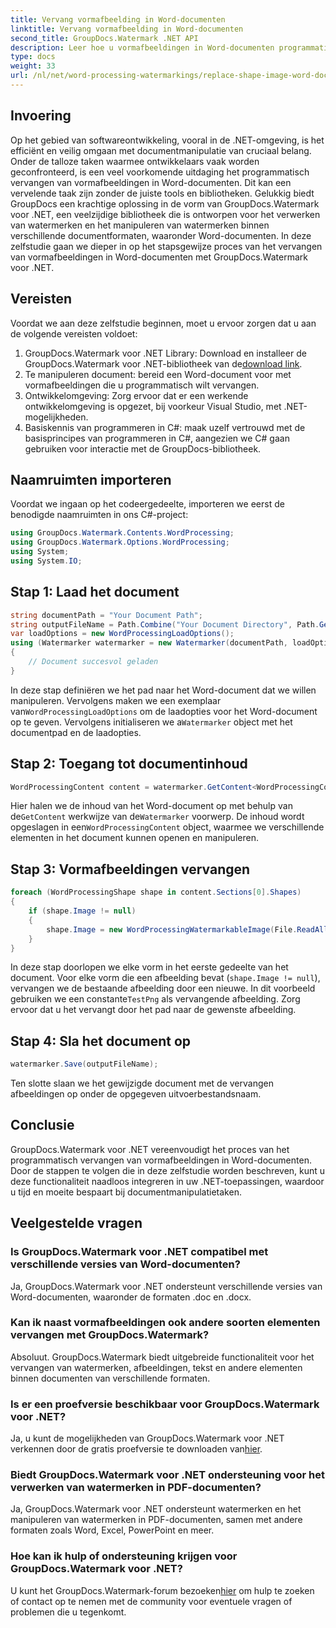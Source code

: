 ```yaml
---
title: Vervang vormafbeelding in Word-documenten
linktitle: Vervang vormafbeelding in Word-documenten
second_title: GroupDocs.Watermark .NET API
description: Leer hoe u vormafbeeldingen in Word-documenten programmatisch vervangt met GroupDocs.Watermark voor .NET. Vereenvoudig documentmanipulatietaken moeiteloos.
type: docs
weight: 33
url: /nl/net/word-processing-watermarkings/replace-shape-image-word-docs/
---
```

## Invoering
Op het gebied van softwareontwikkeling, vooral in de .NET-omgeving, is het efficiënt en veilig omgaan met documentmanipulatie van cruciaal belang. Onder de talloze taken waarmee ontwikkelaars vaak worden geconfronteerd, is een veel voorkomende uitdaging het programmatisch vervangen van vormafbeeldingen in Word-documenten. Dit kan een vervelende taak zijn zonder de juiste tools en bibliotheken.
Gelukkig biedt GroupDocs een krachtige oplossing in de vorm van GroupDocs.Watermark voor .NET, een veelzijdige bibliotheek die is ontworpen voor het verwerken van watermerken en het manipuleren van watermerken binnen verschillende documentformaten, waaronder Word-documenten. In deze zelfstudie gaan we dieper in op het stapsgewijze proces van het vervangen van vormafbeeldingen in Word-documenten met GroupDocs.Watermark voor .NET.
## Vereisten
Voordat we aan deze zelfstudie beginnen, moet u ervoor zorgen dat u aan de volgende vereisten voldoet:
1.  GroupDocs.Watermark voor .NET Library: Download en installeer de GroupDocs.Watermark voor .NET-bibliotheek van de[download link](https://releases.groupdocs.com/Watermark/net/).
2. Te manipuleren document: bereid een Word-document voor met vormafbeeldingen die u programmatisch wilt vervangen.
3. Ontwikkelomgeving: Zorg ervoor dat er een werkende ontwikkelomgeving is opgezet, bij voorkeur Visual Studio, met .NET-mogelijkheden.
4. Basiskennis van programmeren in C#: maak uzelf vertrouwd met de basisprincipes van programmeren in C#, aangezien we C# gaan gebruiken voor interactie met de GroupDocs-bibliotheek.
## Naamruimten importeren
Voordat we ingaan op het codeergedeelte, importeren we eerst de benodigde naamruimten in ons C#-project:
```csharp
using GroupDocs.Watermark.Contents.WordProcessing;
using GroupDocs.Watermark.Options.WordProcessing;
using System;
using System.IO;
```
## Stap 1: Laad het document
```csharp
string documentPath = "Your Document Path";
string outputFileName = Path.Combine("Your Document Directory", Path.GetFileName(documentPath));
var loadOptions = new WordProcessingLoadOptions();
using (Watermarker watermarker = new Watermarker(documentPath, loadOptions))
{
    // Document succesvol geladen
}
```
 In deze stap definiëren we het pad naar het Word-document dat we willen manipuleren. Vervolgens maken we een exemplaar van`WordProcessingLoadOptions` om de laadopties voor het Word-document op te geven. Vervolgens initialiseren we a`Watermarker` object met het documentpad en de laadopties.
## Stap 2: Toegang tot documentinhoud
```csharp
WordProcessingContent content = watermarker.GetContent<WordProcessingContent>();
```
 Hier halen we de inhoud van het Word-document op met behulp van de`GetContent` werkwijze van de`Watermarker` voorwerp. De inhoud wordt opgeslagen in een`WordProcessingContent` object, waarmee we verschillende elementen in het document kunnen openen en manipuleren.
## Stap 3: Vormafbeeldingen vervangen
```csharp
foreach (WordProcessingShape shape in content.Sections[0].Shapes)
{
    if (shape.Image != null)
    {
        shape.Image = new WordProcessingWatermarkableImage(File.ReadAllBytes(Constants.TestPng));
    }
}
```
In deze stap doorlopen we elke vorm in het eerste gedeelte van het document. Voor elke vorm die een afbeelding bevat (`shape.Image != null`), vervangen we de bestaande afbeelding door een nieuwe. In dit voorbeeld gebruiken we een constante`TestPng` als vervangende afbeelding. Zorg ervoor dat u het vervangt door het pad naar de gewenste afbeelding.
## Stap 4: Sla het document op
```csharp
watermarker.Save(outputFileName);
```
Ten slotte slaan we het gewijzigde document met de vervangen afbeeldingen op onder de opgegeven uitvoerbestandsnaam.

## Conclusie
GroupDocs.Watermark voor .NET vereenvoudigt het proces van het programmatisch vervangen van vormafbeeldingen in Word-documenten. Door de stappen te volgen die in deze zelfstudie worden beschreven, kunt u deze functionaliteit naadloos integreren in uw .NET-toepassingen, waardoor u tijd en moeite bespaart bij documentmanipulatietaken.
## Veelgestelde vragen
### Is GroupDocs.Watermark voor .NET compatibel met verschillende versies van Word-documenten?
Ja, GroupDocs.Watermark voor .NET ondersteunt verschillende versies van Word-documenten, waaronder de formaten .doc en .docx.
### Kan ik naast vormafbeeldingen ook andere soorten elementen vervangen met GroupDocs.Watermark?
Absoluut. GroupDocs.Watermark biedt uitgebreide functionaliteit voor het vervangen van watermerken, afbeeldingen, tekst en andere elementen binnen documenten van verschillende formaten.
### Is er een proefversie beschikbaar voor GroupDocs.Watermark voor .NET?
 Ja, u kunt de mogelijkheden van GroupDocs.Watermark voor .NET verkennen door de gratis proefversie te downloaden van[hier](https://releases.groupdocs.com/).
### Biedt GroupDocs.Watermark voor .NET ondersteuning voor het verwerken van watermerken in PDF-documenten?
Ja, GroupDocs.Watermark voor .NET ondersteunt watermerken en het manipuleren van watermerken in PDF-documenten, samen met andere formaten zoals Word, Excel, PowerPoint en meer.
### Hoe kan ik hulp of ondersteuning krijgen voor GroupDocs.Watermark voor .NET?
 U kunt het GroupDocs.Watermark-forum bezoeken[hier](https://forum.groupdocs.com/c/watermark/19) om hulp te zoeken of contact op te nemen met de community voor eventuele vragen of problemen die u tegenkomt.